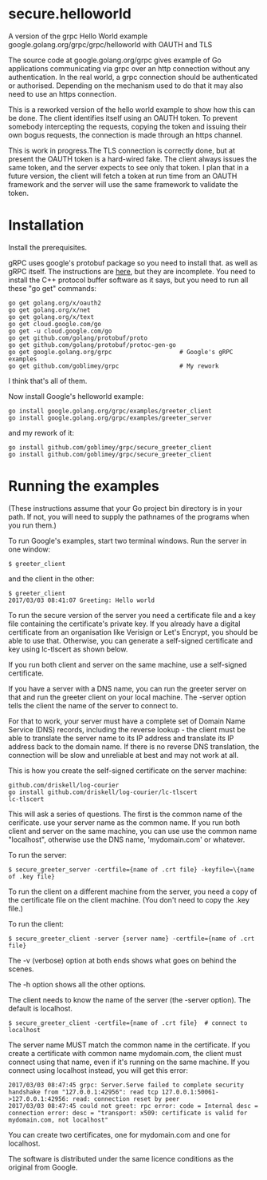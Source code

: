 # secure.helloworld
A version of the grpc Hello World example google.golang.org/grpc/grpc/helloworld 
with OAUTH and TLS

The source code at google.golang.org/grpc gives example of Go applications
communicating via grpc over an http connection without any authentication.
In the real world, a grpc connection should be authenticated or
authorised.  Depending on the mechanism used to do that it may also need
to use an https connection.

This is a reworked version of the hello world example to show how this can be
done.  The client identifies itself using an OAUTH token.  To prevent somebody
intercepting the requests, copying the token and issuing their own bogus
requests, the connection is made through an https channel.

This is work in progress.The TLS connection is correctly done,
but at present the OAUTH token is a hard-wired fake.  The
client always issues the same token, and the server expects to see only that
token.  I plan that in a future version, the client will fetch a token at
run time from an OAUTH framework and the server will use the same framework to
validate the token.

Installation
============

Install the prerequisites.

gRPC uses google's protobuf package so you need to install that.
as well as gRPC itself.
The instructions are [here](https://github.com/golang/protobuf),
but they are incomplete.
You need to install the C++ protocol buffer software as it says,
but you need to run all these "go get" commands:

```
go get golang.org/x/oauth2
go get golang.org/x/net
go get golang.org/x/text
go get cloud.google.com/go
go get -u cloud.google.com/go
go get github.com/golang/protobuf/proto 
go get github.com/golang/protobuf/protoc-gen-go
go get google.golang.org/grpc                   # Google's gRPC examples
go get github.com/goblimey/grpc                 # My rework
```

I think that's all of them.

Now install Google's helloworld example:
```
go install google.golang.org/grpc/examples/greeter_client
go install google.golang.org/grpc/examples/greeter_server
```

and my rework of it:

```
go install github.com/goblimey/grpc/secure_greeter_client
go install github.com/goblimey/grpc/secure_greeter_client
```

Running the examples
====================

(These instructions assume that your Go project bin directory is in your path.
If not, you will need to supply the pathnames of the programs when you run them.)

To run Google's examples,
start two terminal windows.
Run the server in one window:

```
$ greeter_client
```

and the client in the other:

```
$ greeter_client
2017/03/03 08:41:07 Greeting: Hello world

```

To run the secure version of the server you need a certificate file and a key file containing the certificate's private key.
If you already have a digital certificate
from an organisation like
Verisign or Let's Encrypt,
you should be able to use that.
Otherwise, you can generate a self-signed certificate and key using lc-tlscert
as shown below.

If you run both client and server on the same machine,
use a self-signed certificate.

If you have a server with a DNS name,
you can run the greeter server on that and
run the greeter client on your local machine.
The -server option tells the client the name of the server
to connect to.

For that to work,
your server must have a complete set of
Domain Name Service (DNS) records,
including the reverse lookup - the client must be able to 
translate the server name to its IP address and translate 
its IP address back to the domain name.
If there is no reverse DNS translation,
the connection will be slow and unreliable at best
and may not work at all.

This is how you create the self-signed certificate on the server machine:

```
github.com/driskell/log-courier
go install github.com/driskell/log-courier/lc-tlscert
lc-tlscert
```

This will ask a series of questions.
The first is the common name of the cerificate.
use your server name as the common name.
If you run both client and server on the same machine, you can use use the common name 
"localhost", otherwise use the DNS name, 'mydomain.com' or whatever.

To run the server:

```
$ secure_greeter_server -certfile={name of .crt file} -keyfile=\{name of .key file}
```

To run the client on a different machine from the server, you need a
copy of the certificate file on the client machine.
(You don't need to copy the .key file.)  

To run the client:

```
$ secure_greeter_client -server {server name} -certfile={name of .crt file}
```

The -v (verbose) option at both ends shows what goes on behind the scenes.

The -h option shows all the other options.

The client needs to know the name of the server (the -server option).
The default is localhost.

```
$ secure_greeter_client -certfile={name of .crt file}  # connect to localhost
```

The server name MUST match the common name in the certificate.
If you create a certificate with common name mydomain.com, the client
must connect using that name,
even if it's running on the same machine.
If you connect using localhost instead,
you will get this error:

```
2017/03/03 08:47:45 grpc: Server.Serve failed to complete security handshake from "127.0.0.1:42956": read tcp 127.0.0.1:50061->127.0.0.1:42956: read: connection reset by peer
2017/03/03 08:47:45 could not greet: rpc error: code = Internal desc = connection error: desc = "transport: x509: certificate is valid for mydomain.com, not localhost"
```

You can create two certificates, one for mydomain.com and one for localhost.

The software is distributed under the same licence conditions as the original from 
Google.
